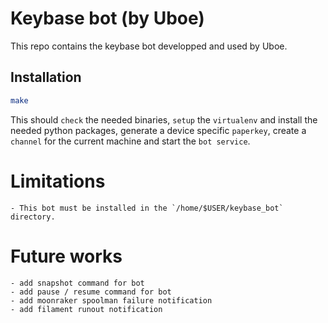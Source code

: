 # Keybase bot (by Uboe)

This repo contains the keybase bot developped and used by Uboe.

## Installation

```bash
make
```

This should `check` the needed binaries, `setup` the `virtualenv` and install the needed python packages, generate a device  specific `paperkey`, create a `channel` for the current machine and start the `bot service`.

# Limitations
	- This bot must be installed in the `/home/$USER/keybase_bot` directory.

# Future works
	- add snapshot command for bot
	- add pause / resume command for bot
	- add moonraker spoolman failure notification
	- add filament runout notification
